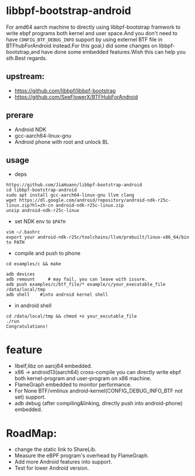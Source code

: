 # libbpf-bootstrap-android

For amd64 aarch machine to directly using libbpf-bootstrap framwork to write ebpf programs both kernel and user space.And you don't need to have `CONFIG_BTF_DEBUG_INFO` support by using externel BTF file in BTFhubForAndroid instead.For this goal,I did some changes on libbpf-bootstrap,and have done some embedded features.Wish this can help you sth.Best regards. 

## upstream: 
- https://github.com/libbpf/libbpf-bootstrap
- https://github.com/SeeFlowerX/BTFHubForAndroid

## prerare
- Android NDK
- gcc-aarch64-linux-gnu
- Android phone with root and unlock BL

## usage
- deps
```shell
https://github.com/JiaHuann/libbpf-bootstrap-android
cd libbpf-bootstrap-android
sudo apt install gcc-aarch64-linux-gnu llvm clang 
wget https://dl.google.com/android/repository/android-ndk-r25c-linux.zip?hl=zh-cn android-ndk-r25c-linux.zip
unzip android-ndk-r25c-linux
```
- set NDK env to `$PATH`
```shell
vim ~/.bashrc
export your android-ndk-r25c/toolchains/llvm/prebuilt/linux-x86_64/bin to PATH
```

- compile and push to phone 
```
cd examples/c && make

adb devices
adb remount     # may fail, you can leave with issure.
adb push examples/c/btf_file/* example/c/your_executable_file /data/local/tmp
adb shell    #into android kernel shell
```
- in android shell
```shell
cd /data/local/tmp && chmod +x your_excutable_file
./run
Congratulations!
```


# feature
- libelf,libz on aarcj64 embedded.
- x86 -> android13(aarch64) cross-compile you can directly write ebpf both kernel-program and user-program on x86 machine.
- FlameGraph embedded to monitor performance.
- For None BTF/vmlinux android-kernel(CONFIG_DEBUG_INFO_BTF not set) support.
- adb debug (after compiling&linking, directly push into android-phone) embedded.

# RoadMap:
- change the static link to ShareLib.
- Measure the eBPF program's overhead by FlameGraph.
- Add more Android features into support.
- Test for lower Android version.
